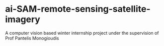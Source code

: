 # ai-SAM-remote-sensing-satellite-imagery
A computer vision based winter internship project under the supervision of Prof Pantelis Monogioudis
